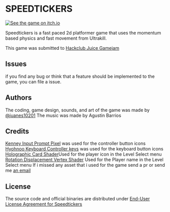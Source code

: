 # SPEEDTICKERS
[![See the game on itch.io](./images/itch.png)](https://juanes10201.itch.io/speedtickers)

Speedtickers is a fast paced 2d platformer game that uses the momentum based physics and fast movement from Ultrakill.

This game was submitted to [Hackclub Juice Gamejam](https://github.com/hackclub/juice)
## Issues
if you find any bug or think that a feature should be implemented to the game, you can file a issue.

## Authors
The coding, game design, sounds, and art of the game was made by [@juanes10201](https://github.com/juanes10201)
The music was made by Agustin Barrios

## Credits
[Kenney Input Prompt Pixel](https://www.kenney.nl/assets/input-prompts-pixel-16) was used for the controller button icons
[Hyohnoo Keyboard Controller keys](https://hyohnoo.itch.io/keyboard-controller-keys) was used for the keyboard button icons
[Holographic Card Shader](https://godotshaders.com/shader/2d-holographic-card-shader/)Used for the player icon in the Level Select menu
[Rotation Displacement Vertex Shader](https://godotshaders.com/shader/rotation-displacement-vertex-shader/) Used for the Player name in the Level Select menu
If i missed any asset that i used for the game send a pr or send me [an email](juanesteban10201@gmail.com)

## License
The source code and official binaries are distributed under [End-User License Agreement for Speedtickers](https://github.com/juanes10201/speedtickers/blob/main/EULA.txt)